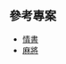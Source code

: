 

## 參考專案

* [情書](https://github.com/Game-as-a-Service/LoveLetter)
* [麻將](https://github.com/Game-as-a-Service/Mahjong)
